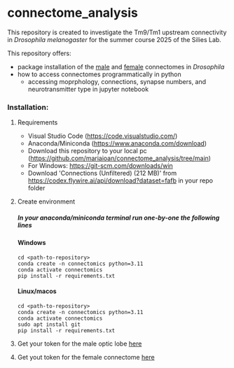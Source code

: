 # connectome_analysis
This repository is created to investigate the Tm9/Tm1 upstream connectivity in _Drosophila melanogaster_ for the summer course 2025 of the Silies Lab.

This repository offers:
  - package installation of the [male](https://reiserlab.github.io/male-drosophila-visual-system-connectome/) and [female](https://codex.flywire.ai/?dataset=fafb) connectomes in _Drosophila_
  - how to access connectomes programmatically in python
    - accessing moprphology, connections, synapse numbers, and neurotransmitter type in jupyter notebook

### Installation:
1. Requirements
    - Visual Studio Code (https://code.visualstudio.com/)
    - Anaconda/Miniconda (https://www.anaconda.com/download)
    - Download this repository to your local pc (https://github.com/mariaioan/connectome_analysis/tree/main)
    - For Windows: https://git-scm.com/downloads/win
    - Download 'Connections (Unfiltered) (212 MB)' from https://codex.flywire.ai/api/download?dataset=fafb in your repo folder
2. Create environment <br />
   ##### In your anaconda/miniconda terminal run one-by-one the following lines
   
    #### Windows 
      
    ```
    cd <path-to-repository>
    conda create -n connectomics python=3.11
    conda activate connectomics
    pip install -r requirements.txt
    ```
    #### Linux/macos
    ```
    cd <path-to-repository>
    conda create -n connectomics python=3.11
    conda activate connectomics
    sudo apt install git
    pip install -r requirements.txt
    ```
4. Get your token for the male optic lobe [here](https://connectome-neuprint.github.io/neuprint-python/docs/quickstart.html#client-and-authorization-token)
5. Get yout token for the female connectome [here](https://fafbseg-py.readthedocs.io/en/latest/source/tutorials/flywire_setup.html)
